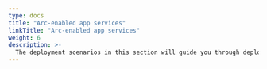 ```yaml
---
type: docs
title: "Arc-enabled app services"
linkTitle: "Arc-enabled app services"
weight: 6
description: >-
  The deployment scenarios in this section will guide you through deploying and working with Azure Arc-enabled app services on multiple infrastructure platforms.
---
```

